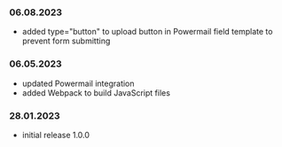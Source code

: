### 06.08.2023
- added type="button" to upload button in Powermail field template to prevent form submitting


### 06.05.2023
- updated Powermail integration
- added Webpack to build JavaScript files


### 28.01.2023
- initial release 1.0.0
